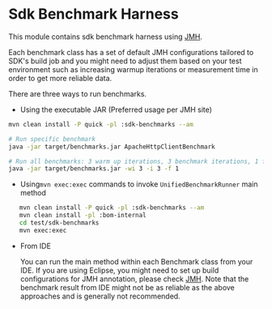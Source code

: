 # Sdk Benchmark Harness


This module contains sdk benchmark harness using [JMH].

Each benchmark class has a set of default
JMH configurations tailored to SDK's build job and you might need to
adjust them based on your test environment such as increasing warmup iterations
or measurement time in order to get more reliable data.

There are three ways to run benchmarks.

- Using the executable JAR (Preferred usage per JMH site)
```bash
mvn clean install -P quick -pl :sdk-benchmarks --am

# Run specific benchmark
java -jar target/benchmarks.jar ApacheHttpClientBenchmark

# Run all benchmarks: 3 warm up iterations, 3 benchmark iterations, 1 fork
java -jar target/benchmarks.jar -wi 3 -i 3 -f 1
```

- Using`mvn exec:exec` commands to invoke `UnifiedBenchmarkRunner` main method
```bash
   mvn clean install -P quick -pl :sdk-benchmarks --am
   mvn clean install -pl :bom-internal
   cd test/sdk-benchmarks
   mvn exec:exec
```   

- From IDE
  
  You can run the main method within each Benchmark class from your IDE. If you are using Eclipse, you might need to
  set up build configurations for JMH annotation, please check [JMH]. Note that the benchmark result from IDE 
  might not be as reliable as the above approaches and is generally not recommended.
  
[JMH]: http://openjdk.java.net/projects/code-tools/jmh/
